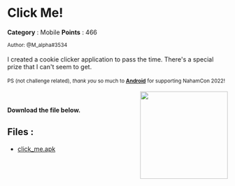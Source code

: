 # Click Me!

**Category** : Mobile
**Points** : 466

<small>Author: @M_alpha#3534</small><br><br>I created a cookie clicker application to pass the time. There's a special prize that I can't seem to get. <br><br> <small>PS (not challenge related), <i>thank you</i> so much to <b><a href="https://play.google.com/">Android</a></b> for supporting NahamCon 2022!</small><br><br> <img class="img-fluid" width="200px" style="float: right" src="https://johnhammond.org/static/misc/android.png"> <br><br> <b>Download the file below.</b>


## Files : 
 - [click_me.apk](./click_me.apk)


